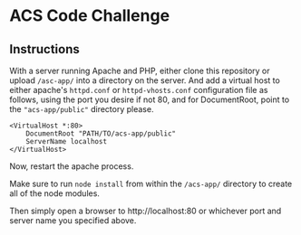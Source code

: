 # ACS Code Challenge

## Instructions

With a server running Apache and PHP, either clone this repository or upload  `/asc-app/` into a directory on the server. And add a virtual host to either apache's `httpd.conf` or `httpd-vhosts.conf` configuration file as follows, using the port you desire if not 80, and for DocumentRoot, point to the ``"acs-app/public"`` directory please.

```apacheconf
<VirtualHost *:80>
    DocumentRoot "PATH/TO/acs-app/public"
    ServerName localhost
</VirtualHost>
```
Now, restart the apache process.

Make sure to run `node install` from within the `/acs-app/` directory to create all of the node modules.

Then simply open a browser to http://localhost:80 or whichever port and server name you specified above.
